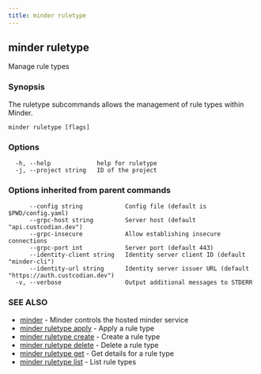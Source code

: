 ```yaml
---
title: minder ruletype
---
```

## minder ruletype

Manage rule types

### Synopsis

The ruletype subcommands allows the management of rule types within Minder.

```
minder ruletype [flags]
```

### Options

```
  -h, --help             help for ruletype
  -j, --project string   ID of the project
```

### Options inherited from parent commands

```
      --config string            Config file (default is $PWD/config.yaml)
      --grpc-host string         Server host (default "api.custcodian.dev")
      --grpc-insecure            Allow establishing insecure connections
      --grpc-port int            Server port (default 443)
      --identity-client string   Identity server client ID (default "minder-cli")
      --identity-url string      Identity server issuer URL (default "https://auth.custcodian.dev")
  -v, --verbose                  Output additional messages to STDERR
```

### SEE ALSO

* [minder](minder.md)	 - Minder controls the hosted minder service
* [minder ruletype apply](minder_ruletype_apply.md)	 - Apply a rule type
* [minder ruletype create](minder_ruletype_create.md)	 - Create a rule type
* [minder ruletype delete](minder_ruletype_delete.md)	 - Delete a rule type
* [minder ruletype get](minder_ruletype_get.md)	 - Get details for a rule type
* [minder ruletype list](minder_ruletype_list.md)	 - List rule types

